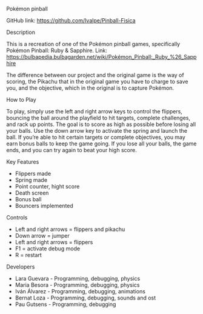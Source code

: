 Pokémon pinball

 GitHub link: https://github.com/Ivalpe/Pinball-Fisica

 Description

This is a recreation of one of the Pokémon pinball games, specifically Pokémon Pinball: Ruby & Sapphire. 
Link: https://bulbapedia.bulbagarden.net/wiki/Pokémon_Pinball:_Ruby_%26_Sapphire

The difference between our project and the original game is the way of scoring, the Pikachu that in the original game you have to charge to save you, and the objective, which in the original is to capture Pokémon.

How to Play

To play, simply use the left and right arrow keys to control the flippers, bouncing the ball around the playfield to hit targets, complete challenges, and rack up points. The goal is to score as high as possible before losing all your balls. Use the down arrow key to activate the spring and launch the ball. If you’re able to hit certain targets or complete objectives, you may earn bonus balls to keep the game going. If you lose all your balls, the game ends, and you can try again to beat your high score.

 Key Features

 - Flippers made
 - Spring made
 - Point counter, hight score
 - Death screen
 - Bonus ball
 - Bouncers implemented

 Controls

 - Left and right arrows = flippers and pikachu
 - Down arrow = jumper
 - Left and right arrows = flippers
 - F1 = activate debug mode
 - R = restart

 Developers

 - Lara Guevara - Programming, debugging, physics
 - Maria Besora - Programming, debugging, physics
 - Iván Álvarez - Programming, debugging, animations
 - Bernat Loza - Programming, debugging, sounds and ost
 - Pau Gutsens - Programming, debugging

 
